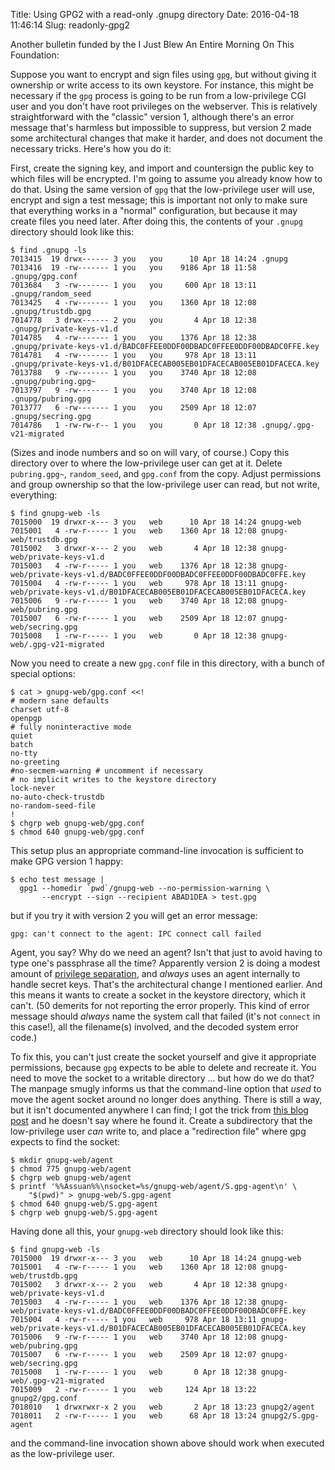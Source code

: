 Title: Using GPG2 with a read-only .gnupg directory
Date: 2016-04-18 11:46:14
Slug: readonly-gpg2

Another bulletin funded by the I Just Blew An Entire Morning On This
Foundation:

Suppose you want to encrypt and sign files using [`gpg`][gpg], but
without giving it ownership or write access to its own keystore.  For
instance, this might be necessary if the `gpg` process is going to be
run from a low-privilege CGI user and you don't have root privileges
on the webserver.  This is relatively straightforward with the
"classic" version 1, although there's an error message that's harmless
but impossible to suppress, but version 2 made some architectural
changes that make it harder, and does not document the necessary
tricks.  Here's how you do it:

First, create the signing key, and import and countersign the public
key to which files will be encrypted.  I'm going to assume you already
know how to do that.  Using the same version of `gpg` that the
low-privilege user will use, encrypt and sign a test message; this is
important not only to make sure that everything works in a "normal"
configuration, but because it may create files you need later.  After
doing this, the contents of your `.gnupg` directory should look like this:

    $ find .gnupg -ls
    7013415  19 drwx------ 3 you   you      10 Apr 18 14:24 .gnupg
    7013416  19 -rw------- 1 you   you    9186 Apr 18 11:58 .gnupg/gpg.conf
    7013684   3 -rw------- 1 you   you     600 Apr 18 13:11 .gnupg/random_seed
    7013425   4 -rw------- 1 you   you    1360 Apr 18 12:08 .gnupg/trustdb.gpg
    7014778   3 drwx------ 2 you   you       4 Apr 18 12:38 .gnupg/private-keys-v1.d
    7014785   4 -rw------- 1 you   you    1376 Apr 18 12:38 .gnupg/private-keys-v1.d/BADC0FFEE0DDF00DBADC0FFEE0DDF00DBADC0FFE.key
    7014781   4 -rw------- 1 you   you     978 Apr 18 13:11 .gnupg/private-keys-v1.d/B01DFACECAB005EB01DFACECAB005EB01DFACECA.key
    7013788   9 -rw------- 1 you   you    3740 Apr 18 12:08 .gnupg/pubring.gpg~
    7013797   9 -rw------- 1 you   you    3740 Apr 18 12:08 .gnupg/pubring.gpg
    7013777   6 -rw------- 1 you   you    2509 Apr 18 12:07 .gnupg/secring.gpg
    7014786   1 -rw-rw-r-- 1 you   you       0 Apr 18 12:38 .gnupg/.gpg-v21-migrated

(Sizes and inode numbers and so on will vary, of course.)  Copy this
directory over to where the low-privilege user can get at it.  Delete
`pubring.gpg~`, `random_seed`, and `gpg.conf` from the copy.  Adjust
permissions and group ownership so that the low-privilege user can
read, but not write, everything:

    $ find gnupg-web -ls
    7015000  19 drwxr-x--- 3 you   web      10 Apr 18 14:24 gnupg-web
    7015001   4 -rw-r----- 1 you   web    1360 Apr 18 12:08 gnupg-web/trustdb.gpg
    7015002   3 drwxr-x--- 2 you   web       4 Apr 18 12:38 gnupg-web/private-keys-v1.d
    7015003   4 -rw-r----- 1 you   web    1376 Apr 18 12:38 gnupg-web/private-keys-v1.d/BADC0FFEE0DDF00DBADC0FFEE0DDF00DBADC0FFE.key
    7015004   4 -rw-r----- 1 you   web     978 Apr 18 13:11 gnupg-web/private-keys-v1.d/B01DFACECAB005EB01DFACECAB005EB01DFACECA.key
    7015006   9 -rw-r----- 1 you   web    3740 Apr 18 12:08 gnupg-web/pubring.gpg
    7015007   6 -rw-r----- 1 you   web    2509 Apr 18 12:07 gnupg-web/secring.gpg
    7015008   1 -rw-r----- 1 you   web       0 Apr 18 12:38 gnupg-web/.gpg-v21-migrated

Now you need to create a new `gpg.conf` file in this directory, with a
bunch of special options:

    $ cat > gnupg-web/gpg.conf <<!
    # modern sane defaults
    charset utf-8
    openpgp
    # fully noninteractive mode
    quiet
    batch
    no-tty
    no-greeting
    #no-secmem-warning # uncomment if necessary
    # no implicit writes to the keystore directory
    lock-never
    no-auto-check-trustdb
    no-random-seed-file
    !
    $ chgrp web gnupg-web/gpg.conf
    $ chmod 640 gnupg-web/gpg.conf

This setup plus an appropriate command-line invocation is sufficient
to make GPG version 1 happy:

    $ echo test message |
      gpg1 --homedir `pwd`/gnupg-web --no-permission-warning \
           --encrypt --sign --recipient ABAD1DEA > test.gpg

but if you try it with version 2 you will get an error message:

    gpg: can't connect to the agent: IPC connect call failed

Agent, you say? Why do we need an agent?  Isn't that just to avoid
having to type one's passphrase all the time?  Apparently version 2 is
doing a modest amount of [privilege separation][], and *always* uses
an agent internally to handle secret keys.  That's the architectural
change I mentioned earlier.  And this means it wants to create a
socket in the keystore directory, which it can't.  (50 demerits for
not reporting the error properly.  This kind of error message should
*always* name the system call that failed (it's not `connect` in this
case!), all the filename(s) involved, and the decoded system error
code.)

To fix this, you can't just create the socket yourself and give it
appropriate permissions, because `gpg` expects to be able to delete and
recreate it.  You need to move the socket to a writable directory ...
but how do we do that?  The manpage smugly informs us that the
command-line option that *used* to move the agent socket around no
longer does anything.  There is still a way, but it isn't documented
anywhere I can find; I got the trick from [this blog post][] and he
doesn't say where he found it.  Create a subdirectory that the
low-privilege user *can* write to, and place a "redirection file"
where gpg expects to find the socket:

    $ mkdir gnupg-web/agent
    $ chmod 775 gnupg-web/agent
    $ chgrp web gnupg-web/agent
    $ printf '%%Assuan%%\nsocket=%s/gnupg-web/agent/S.gpg-agent\n' \
        "$(pwd)" > gnupg-web/S.gpg-agent
    $ chmod 640 gnupg-web/S.gpg-agent
    $ chgrp web gnupg-web/S.gpg-agent

Having done all this, your `gnupg-web` directory should look like
this:

    $ find gnupg-web -ls
    7015000  19 drwxr-x--- 3 you   web      10 Apr 18 14:24 gnupg-web
    7015001   4 -rw-r----- 1 you   web    1360 Apr 18 12:08 gnupg-web/trustdb.gpg
    7015002   3 drwxr-x--- 2 you   web       4 Apr 18 12:38 gnupg-web/private-keys-v1.d
    7015003   4 -rw-r----- 1 you   web    1376 Apr 18 12:38 gnupg-web/private-keys-v1.d/BADC0FFEE0DDF00DBADC0FFEE0DDF00DBADC0FFE.key
    7015004   4 -rw-r----- 1 you   web     978 Apr 18 13:11 gnupg-web/private-keys-v1.d/B01DFACECAB005EB01DFACECAB005EB01DFACECA.key
    7015006   9 -rw-r----- 1 you   web    3740 Apr 18 12:08 gnupg-web/pubring.gpg
    7015007   6 -rw-r----- 1 you   web    2509 Apr 18 12:07 gnupg-web/secring.gpg
    7015008   1 -rw-r----- 1 you   web       0 Apr 18 12:38 gnupg-web/.gpg-v21-migrated
    7015009   2 -rw-r----- 1 you   web     124 Apr 18 13:22 gnupg2/gpg.conf
    7018010   1 drwxrwxr-x 2 you   web       2 Apr 18 13:23 gnupg2/agent
    7018011   2 -rw-r----- 1 you   web      68 Apr 18 13:24 gnupg2/S.gpg-agent

and the command-line invocation shown above should work when executed
as the low-privilege user.

[gpg]: https://www.gnupg.org/
[privilege separation]: https://en.wikipedia.org/wiki/Privilege_separation
[this blog post]: https://michaelheap.com/gpg-cant-connect-to-the-agent-ipc-connect-call-failed/
